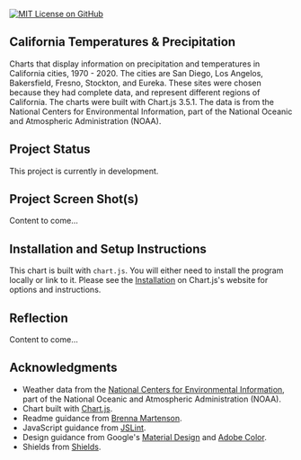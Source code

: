 [![MIT License on GitHub](https://img.shields.io/github/license/seankelliher/california-temps-precip?style=flat-square)](/LICENSE.txt)
## California Temperatures & Precipitation

Charts that display information on precipitation and temperatures in California cities, 1970 - 2020. The cities are San Diego, Los Angelos, Bakersfield, Fresno, Stockton, and Eureka. These sites were chosen because they had complete data, and represent different regions of California. The charts were built with Chart.js 3.5.1. The data is from the National Centers for Environmental Information, part of the National Oceanic and Atmospheric Administration (NOAA).

## Project Status

This project is currently in development.

## Project Screen Shot(s)

Content to come...

## Installation and Setup Instructions

This chart is built with `chart.js`. You will either need to install the program locally or link to it. Please see the 
[Installation](https://www.chartjs.org/docs/latest/getting-started/installation.html) on Chart.js's website for options and instructions.

## Reflection

Content to come...

## Acknowledgments

* Weather data from the [National Centers for Environmental Information](https://gist.github.com/martensonbj/6bf2ec2ed55f5be723415ea73c4557c4), part of the National Oceanic and Atmospheric Administration (NOAA).
* Chart built with [Chart.js](https://www.chartjs.org/docs/latest/).
* Readme guidance from [Brenna Martenson](https://gist.github.com/martensonbj/6bf2ec2ed55f5be723415ea73c4557c4).
* JavaScript guidance from [JSLint](http://jslint.com).
* Design guidance from Google's [Material Design](https://material.io/design) and [Adobe Color](https://color.adobe.com/trends).
* Shields from [Shields](https://shields.io).